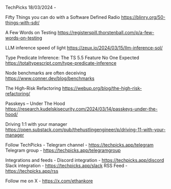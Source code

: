 TechPicks 18/03/2024 -

Fifty Things you can do with a Software Defined Radio
https://blinry.org/50-things-with-sdr/

A Few Words on Testing
https://registerspill.thorstenball.com/p/a-few-words-on-testing

LLM inference speed of light
https://zeux.io/2024/03/15/llm-inference-sol/

Type Predicate Inference: The TS 5.5 Feature No One Expected
https://totaltypescript.com/type-predicate-inference

Node benchmarks are often deceiving
https://www.conner.dev/blog/benchmarks

The High-Risk Refactoring
https://webup.org/blog/the-high-risk-refactoring/

Passkeys – Under The Hood
https://research.kudelskisecurity.com/2024/03/14/passkeys-under-the-hood/

Driving 1:1 with your manager
https://open.substack.com/pub/thehustlingengineer/p/driving-11-with-your-manager

Follow TechPicks -
Telegram channel - https://techpicks.app/telegram
Telegram group - https://techpicks.app/telegramgroup

Integrations and feeds -
Discord integration - https://techpicks.app/discord
Slack integration - https://techpicks.app/slack
RSS Feed - https://techpicks.app/rss

Follow me on X - https://x.com/ethankore